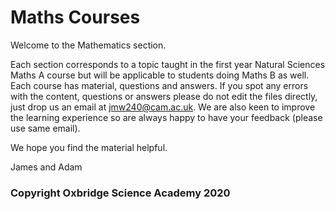 # Maths Courses

Welcome to the Mathematics section.

Each section corresponds to a topic taught in the first year Natural Sciences Maths A course but will be applicable to students doing Maths B as well. Each course has material, questions and answers. If you spot any errors with the content, questions or answers please do not edit the files directly, just drop us an email at jmw240@cam.ac.uk. We are also keen to improve the learning experience so are always happy to have your feedback (please use same email).

We hope you find the material helpful.

James and Adam

### Copyright Oxbridge Science Academy 2020 ### 
